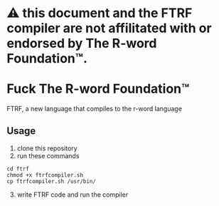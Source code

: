# ⚠️ this document and the FTRF compiler are not affilitated with or endorsed by The R-word Foundation™.<br><br>Fuck The R-word Foundation™

FTRF, a new language that compiles to the r-word language

## Usage

1. clone this repository
2. run these commands
```
cd ftrf
chmod +x ftrfcompiler.sh
cp ftrfcompiler.sh /usr/bin/
```
3. write FTRF code and run the compiler
